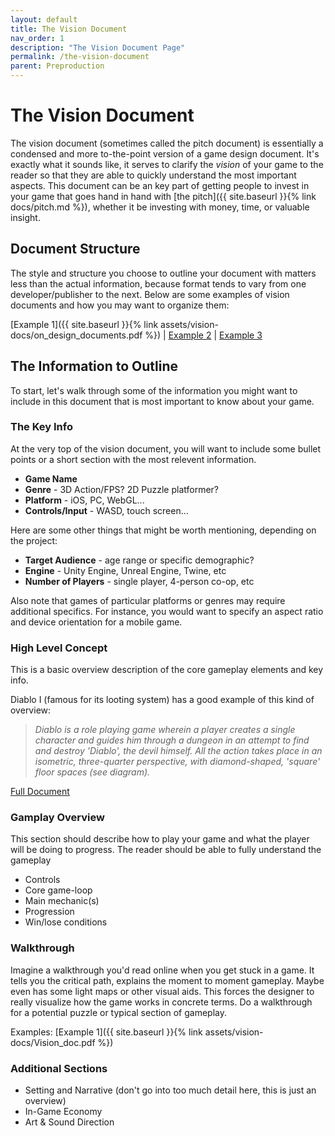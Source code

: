 ```yaml
---
layout: default
title: The Vision Document
nav_order: 1
description: "The Vision Document Page"
permalink: /the-vision-document
parent: Preproduction
---
```


# The Vision Document

The vision document (sometimes called the pitch document) is essentially a condensed and more to-the-point version of a game design document. It's exactly what it sounds like, it serves to clarify the *vision* of your game to the reader so that they are able to quickly understand the most important aspects. This document can be an key part of getting people to invest in your game that goes hand in hand with [the pitch]({{ site.baseurl }}{% link docs/pitch.md %}), whether it be investing with money, time, or valuable insight.

## Document Structure

The style and structure you choose to outline your document with matters less than the actual information, because format tends to vary from one developer/publisher to the next. Below are some examples of vision documents and how you may want to organize them:

[Example 1]({{ site.baseurl }}{% link assets/vision-docs/on_design_documents.pdf %}) | [Example 2]() | [Example 3]()

## The Information to Outline

To start, let's walk through some of the information you might want to include in this document that is most important to know about your game. 

### The Key Info 

At the very top of the vision document, you will want to include some bullet points or a short section with the most relevent information. 

* **Game Name**
* **Genre** - 3D Action/FPS? 2D Puzzle platformer?
* **Platform** - iOS, PC, WebGL...
* **Controls/Input** - WASD, touch screen...

Here are some other things that might be worth mentioning, depending on the project:

* **Target Audience** - age range or specific demographic?
* **Engine** - Unity Engine, Unreal Engine, Twine, etc
* **Number of Players** - single player, 4-person co-op, etc

Also note that games of particular platforms or genres may require additional specifics. For instance, you would want to specify an aspect ratio and device orientation for a mobile game. 

### High Level Concept 

This is a basic overview description of the core gameplay elements and key info.

Diablo I (famous for its looting system) has a good example of this kind of overview:

> *Diablo is a role playing game wherein a player creates a single character and guides him through a dungeon in an attempt to find and destroy 'Diablo', the devil himself. All the action takes place in an isometric, three-quarter perspective, with diamond-shaped, 'square' floor spaces (see diagram).*

[Full Document](http://www.graybeardgames.com/download/diablo_pitch.pdf)

### Gamplay Overview

This section should describe how to play your game and what the player will be doing to progress. The reader should be able to fully understand the gameplay 

* Controls
* Core game-loop
* Main mechanic(s)
* Progression
* Win/lose conditions

### Walkthrough

 Imagine a walkthrough you'd read online when you get stuck in a game. It tells you the critical path, explains the moment to moment gameplay. Maybe even has some light maps or other visual aids. This forces the designer to really visualize how the game works in concrete terms. Do a walkthrough for a potential puzzle or typical section of gameplay.

 Examples:
 [Example 1]({{ site.baseurl }}{% link assets/vision-docs/Vision_doc.pdf %})

### Additional Sections
* Setting and Narrative (don't go into too much detail here, this is just an overview)
* In-Game Economy
* Art & Sound Direction
